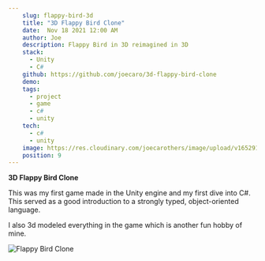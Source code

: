 ```yaml
---
    slug: flappy-bird-3d
    title: "3D Flappy Bird Clone"
    date:  Nov 18 2021 12:00 AM
    author: Joe
    description: Flappy Bird in 3D reimagined in 3D
    stack: 
      - Unity
      - C#
    github: https://github.com/joecaro/3d-flappy-bird-clone
    demo:
    tags:
      - project 
      - game
      - c#
      - unity
    tech:
      - c#
      - unity
    image: https://res.cloudinary.com/joecarothers/image/upload/v1652918001/misc/Projects/flappy-mockup_i1yhqo_abf38k.png
    position: 9
---
```


**3D Flappy Bird Clone**

This was my first game made in the Unity engine and my first dive into C#. This served as a good introduction to a strongly typed, object-oriented language.

I also 3d modeled everything in the game which is another fun hobby of mine.

![Flappy Bird Clone](https://res.cloudinary.com/joecarothers/image/upload/v1653009936/misc/Projects/Flappy_gif_small_avauxd.gif)
